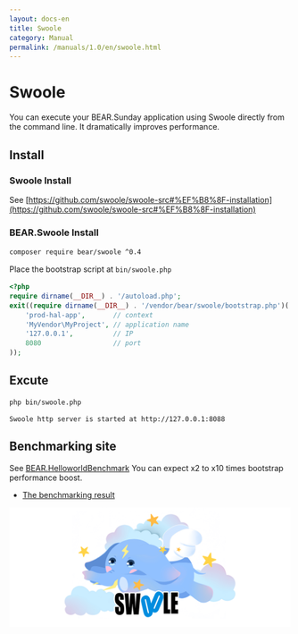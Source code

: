 ```yaml
---
layout: docs-en
title: Swoole
category: Manual
permalink: /manuals/1.0/en/swoole.html
---
```


# Swoole

You can execute your BEAR.Sunday application using Swoole directly from the command line. It dramatically improves performance.

## Install

### Swoole Install

See [https://github.com/swoole/swoole-src#%EF%B8%8F-installation](https://github.com/swoole/swoole-src#%EF%B8%8F-installation)

### BEAR.Swoole Install

```bash
composer require bear/swoole ^0.4
```
Place the bootstrap script at `bin/swoole.php`

```php
<?php
require dirname(__DIR__) . '/autoload.php';
exit((require dirname(__DIR__) . '/vendor/bear/swoole/bootstrap.php')(
    'prod-hal-app',       // context
    'MyVendor\MyProject', // application name
    '127.0.0.1',          // IP
    8080                  // port
));
```

## Excute

```
php bin/swoole.php
```
```
Swoole http server is started at http://127.0.0.1:8088
```

## Benchmarking site

See [BEAR.HelloworldBenchmark](https://github.com/bearsunday/BEAR.HelloworldBenchmark)
You can expect x2 to x10 times bootstrap performance boost.

 * [The benchmarking result](https://github.com/bearsunday/BEAR.HelloworldBenchmark/wiki)

[<img src="https://github.com/swoole/swoole-src/raw/master/mascot.png">](https://github.com/swoole/swoole-src)
